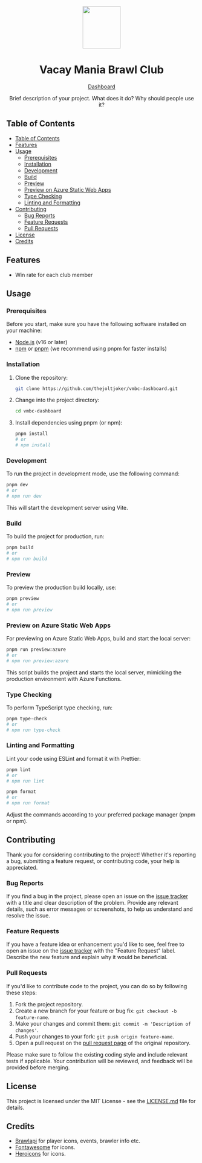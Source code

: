 <div align="center">
  <img src="https://cdn-old.brawlify.com/club/8000017.png" width="100" height="112">
  <h1>Vacay Mania Brawl Club</h1>
  <a href="https://brawl.vacaymania.se">Dashboard</a>
  <p>Brief description of your project. What does it do? Why should people use it?</p>
</div>

## Table of Contents

- [Table of Contents](#table-of-contents)
- [Features](#features)
- [Usage](#usage)
  - [Prerequisites](#prerequisites)
  - [Installation](#installation)
  - [Development](#development)
  - [Build](#build)
  - [Preview](#preview)
  - [Preview on Azure Static Web Apps](#preview-on-azure-static-web-apps)
  - [Type Checking](#type-checking)
  - [Linting and Formatting](#linting-and-formatting)
- [Contributing](#contributing)
  - [Bug Reports](#bug-reports)
  - [Feature Requests](#feature-requests)
  - [Pull Requests](#pull-requests)
- [License](#license)
- [Credits](#credits)



## Features

- Win rate for each club member


## Usage

### Prerequisites

Before you start, make sure you have the following software installed on your machine:

- [Node.js](https://nodejs.org/) (v16 or later)
- [npm](https://www.npmjs.com/) or [pnpm](https://pnpm.js.org/) (we recommend using pnpm for faster installs)

### Installation

1. Clone the repository:

   ```bash
   git clone https://github.com/thejoltjoker/vmbc-dashboard.git
   ```

2. Change into the project directory:

   ```bash
   cd vmbc-dashboard
   ```

3. Install dependencies using pnpm (or npm):

   ```bash
   pnpm install
   # or
   # npm install
   ```

### Development

To run the project in development mode, use the following command:

```bash
pnpm dev
# or
# npm run dev
```

This will start the development server using Vite.

### Build

To build the project for production, run:

```bash
pnpm build
# or
# npm run build
```

### Preview

To preview the production build locally, use:

```bash
pnpm preview
# or
# npm run preview
```

### Preview on Azure Static Web Apps

For previewing on Azure Static Web Apps, build and start the local server:

```bash
pnpm run preview:azure
# or
# npm run preview:azure
```

This script builds the project and starts the local server, mimicking the production environment with Azure Functions.

### Type Checking

To perform TypeScript type checking, run:

```bash
pnpm type-check
# or
# npm run type-check
```

### Linting and Formatting

Lint your code using ESLint and format it with Prettier:

```bash
pnpm lint
# or
# npm run lint
```

```bash
pnpm format
# or
# npm run format
```

Adjust the commands according to your preferred package manager (pnpm or npm).



## Contributing

Thank you for considering contributing to the project! Whether it's reporting a bug, submitting a feature request, or contributing code, your help is appreciated.

### Bug Reports

If you find a bug in the project, please open an issue on the [issue tracker](https://github.com/thejoltjoker/vmbc-dashboard/issues) with a title and clear description of the problem. Provide any relevant details, such as error messages or screenshots, to help us understand and resolve the issue.

### Feature Requests

If you have a feature idea or enhancement you'd like to see, feel free to open an issue on the [issue tracker](https://github.com/thejoltjoker/vmbc-dashboard/issues) with the "Feature Request" label. Describe the new feature and explain why it would be beneficial.

### Pull Requests

If you'd like to contribute code to the project, you can do so by following these steps:

1. Fork the project repository.
2. Create a new branch for your feature or bug fix: `git checkout -b feature-name`.
3. Make your changes and commit them: `git commit -m 'Description of changes'`.
4. Push your changes to your fork: `git push origin feature-name`.
5. Open a pull request on the [pull request page](https://github.com/thejoltjoker/vmbc-dashboard/pulls) of the original repository.

Please make sure to follow the existing coding style and include relevant tests if applicable. Your contribution will be reviewed, and feedback will be provided before merging.



## License

This project is licensed under the MIT License - see the [LICENSE.md](LICENSE.md) file for details.


## Credits
- [Brawlapi](https://brawlapi.com/) for player icons, events, brawler info etc.
- [Fontawesome](https://fontawesome.com/) for icons.
- [Heroicons](https://heroicons.com/) for icons.